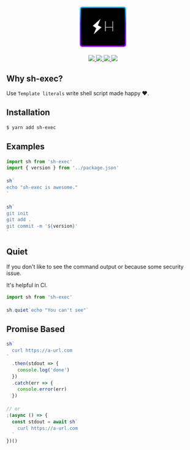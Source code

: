 <p align="center">
  <img src="./logo.png" width="128" />
</p>
<p align="center">
  <a href="https://www.npmjs.com/package/sh-exec">
    <img src="https://img.shields.io/npm/v/sh-exec.svg?style=flat-square&" />
  </a>
  <a href="https://travis-ci.org/rwu823/sh-exec" alt="Build Status">
    <img src="https://img.shields.io/travis/rwu823/sh-exec.svg?style=flat-square&" />
  </a>
  <a href="https://codecov.io/gh/rwu823/sh-exec" alt="Coverage">
    <img src="https://img.shields.io/codecov/c/github/rwu823/sh-exec/master.svg?style=flat-square&" />
  </a>
  <img src="https://img.shields.io/github/license/rwu823/sh-exec.svg?style=flat-square&" />
</p>

## Why sh-exec?

Use `Template literals` write shell script made happy ❤️.

## Installation

```sh
$ yarn add sh-exec
```

## Examples

```js
import sh from 'sh-exec'
import { version } from '../package.json'

sh`
echo "sh-exec is awesome."
`

sh`
git init
git add .
git commit -m '${version}'
`
```

## Quiet

If you don't like to see the command output or because some security issue.

It's helpful in CI.

```js
import sh from 'sh-exec'

sh.quiet`echo "You can't see"`
```

## Promise Based

```js
sh`
  curl https://a-url.com
`
  .then(stdout => {
    console.log('done')
  })
  .catch(err => {
    console.error(err)
  })

// or
;(async () => {
  const stdout = await sh`
    curl https://a-url.com
  `
})()
```
